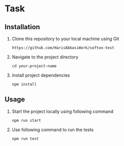 # Task

## Installation

1. Clone this repository to your local machine using Git

   ```
   https://github.com/HarisAbbasiWork/softoo-test
   ```

2. Navigate to the project directory

   ```
   cd your-project-name
   ```

3. Install project dependencies
   ```
   npm install
   ```
## Usage

1. Start the project locally using following command
   ```
   npm run start
   ```
2. Use following command to run the tests
   ```
   npm run test
   ```